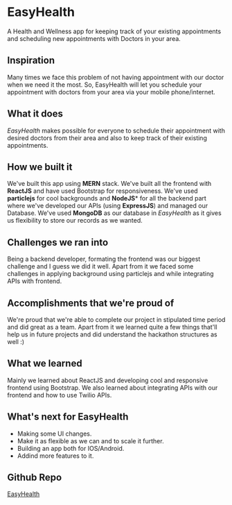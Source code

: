 # EasyHealth 

A Health and Wellness app for keeping track of your existing appointments and scheduling new appointments with Doctors in your area.

## Inspiration
Many times we face this problem of not having appointment with our doctor when we need it the most. So, EasyHealth will let you schedule your appointment with doctors from your area via your mobile phone/internet.

## What it does
_EasyHealth_ makes possible for everyone to schedule their appointment with desired doctors from their area and also to keep track of their existing appointments. 

## How we built it
We've built this app using **MERN** stack. We've built all the frontend with **ReactJS** and have used Bootstrap for responsiveness. We've used **particlejs** for cool backgrounds and **NodeJS*** for all the backend part where we've developed our APIs (using **ExpressJS**) and managed our Database. We've used **MongoDB** as our database in _EasyHealth_ as it gives us flexibility to store our records as we wanted.

## Challenges we ran into
Being a backend developer, formating the frontend was our biggest challenge and I guess we did it well. Apart from it we faced some challenges in applying background using particlejs and while integrating APIs with frontend.

## Accomplishments that we're proud of
We're proud that we're able to complete our project in stipulated time period and did great as a team. Apart from it we learned quite a few things that'll help us in future projects and did understand the hackathon structures as well :)

## What we learned
Mainly we learned about ReactJS and developing cool and responsive frontend using Bootstrap. We also learned about integrating APIs with our frontend and how to use Twilio APIs.

## What's next for EasyHealth
- Making some UI changes.
- Make it as flexible as we can and to scale it further.
- Building an app both for IOS/Android.
- Addind more features to it.


## Github Repo 

[EasyHealth](https://github.com/arpitbabbar/A_Hack_A_Day)